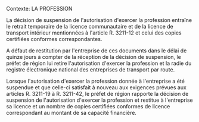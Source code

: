 Contexte: LA PROFESSION

La décision de suspension de l'autorisation d'exercer la profession entraîne le retrait temporaire de la licence communautaire et de la licence de transport intérieur mentionnées à l'article R. 3211-12 et celui des copies certifiées conformes correspondantes.

A défaut de restitution par l'entreprise de ces documents dans le délai de quinze jours à compter de la réception de la décision de suspension, le préfet de région lui retire l'autorisation d'exercer la profession et la radie du registre électronique national des entreprises de transport par route.

Lorsque l'autorisation d'exercer la profession donnée à l'entreprise a été suspendue et que celle-ci satisfait à nouveau aux exigences prévues aux articles R. 3211-19 à R. 3211-42, le préfet de région rapporte la décision de suspension de l'autorisation d'exercer la profession et restitue à l'entreprise sa licence et un nombre de copies certifiées conformes de licence correspondant au montant de sa capacité financière.